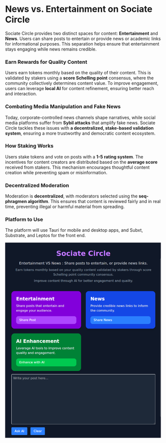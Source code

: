 # News vs. Entertainment on Sociate Circle
  

Sociate Circle provides two distinct spaces for content: **Entertainment** and **News**. Users can share posts to entertain or provide news or academic links for informational purposes. This separation helps ensure that entertainment stays engaging while news remains credible.  

### Earn Rewards for Quality Content  

Users earn tokens monthly based on the quality of their content. This is validated by stakers using a **score Schelling point** consensus, where the community collectively determines content value. To improve engagement, users can leverage **local AI** for content refinement, ensuring better reach and interaction.  

### Combating Media Manipulation and Fake News  

Today, corporate-controlled news channels shape narratives, while social media platforms suffer from **Sybil attacks** that amplify fake news. Sociate Circle tackles these issues with **a decentralized, stake-based validation system**, ensuring a more trustworthy and democratic content ecosystem.  

### How Staking Works  

Users stake tokens and vote on posts with a **1-5 rating system**. The incentives for content creators are distributed based on the **average score** received from stakers. This mechanism encourages thoughtful content creation while preventing spam or misinformation.  

### Decentralized Moderation  

Moderation is **decentralized**, with moderators selected using the **seq-phragmen algorithm**. This ensures that content is reviewed fairly and in real time, preventing illegal or harmful material from spreading.

### Platform to Use
The platform will use Tauri for mobile and desktop apps, and Subxt, Substrate, and Leptos for the front end. 

![Home page](home_page_mobile.png)




